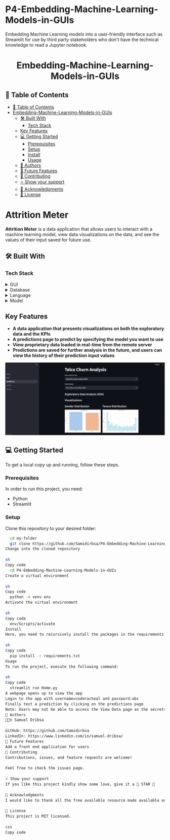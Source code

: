 # P4-Embedding-Machine-Learning-Models-in-GUIs
Embedding Machine Learning models into a user-friendly interface such as Streamlit for use by third party stakeholders who don't have the technical knowledge to read a Jupyter notebook.

<div align="center">
  <h1><b>Embedding-Machine-Learning-Models-in-GUIs</b></h1>
</div>

## 📗 Table of Contents

- [📗 Table of Contents](#-table-of-contents)
- [Embedding-Machine-Learning-Models-in-GUIs](#Embedding-Machine-Learning-Models-in-GUIs)
  - [🛠 Built With](#-built-with)
    - [Tech Stack](#tech-stack)
  - [Key Features](#key-features)
  - [💻 Getting Started](#-getting-started)
    - [Prerequisites](#prerequisites)
    - [Setup](#setup)
    - [Install](#install)
    - [Usage](#usage)
  - [👥 Authors](#-authors)
  - [🔭 Future Features](#-future-features)
  - [🤝 Contributing](#-contributing)
  - [⭐️ Show your support](#️-show-your-support)
  - [🙏 Acknowledgments](#-acknowledgments)
  - [📝 License](#-license)

# Attrition Meter

**Attrition Meter** is a data application that allows users to interact with a machine learning model, view data visualizations on the data, and see the values of their input saved for future use.

## 🛠 Built With

### Tech Stack

<details>
  <summary>GUI</summary>
  <ul>
    <li><a href="">Streamlit</a></li>
  </ul>
</details>

<details>
<summary>Database</summary>
  <ul>
    <li><a href="">Microsoft SQL Server</a></li>
  </ul>
</details>

<details>
<summary>Language</summary>
  <ul>
    <li><a href="">Python</a></li>
  </ul>
</details>

<details>
<summary>Model</summary>
  <ul>
    <li><a href="">Sklearn</a></li>
  </ul>
</details>

## Key Features

- **A data application that presents visualizations on both the exploratory data and the KPIs**
- **A predictions page to predict by specifying the model you want to use**
- **View proprietary data loaded in real-time from the remote server**
- **Predictions are saved for further analysis in the future, and users can view the history of their prediction input values**

![image](https://github.com/Samidirbsa/P4-Embedding-Machine-Learning-Models-in-GUIs/blob/main/assets/view.PNG)

## 💻 Getting Started

To get a local copy up and running, follow these steps.

### Prerequisites

In order to run this project, you need:

- Python
- Streamlit

### Setup

Clone this repository to your desired folder:

```sh
  cd my-folder
  git clone https://github.com/Samidirbsa/P4-Embedding-Machine-Learning-Models-in-GUIs.git
Change into the cloned repository

sh
Copy code
  cd P4-Embedding-Machine-Learning-Models-in-GUIs
Create a virtual environment

sh
Copy code
  python -m venv env
Activate the virtual environment

sh
Copy code
  env/Scripts/activate
Install
Here, you need to recursively install the packages in the requirements.txt file using the command below

sh
Copy code
  pip install -r requirements.txt
Usage
To run the project, execute the following command:

sh
Copy code
  streamlit run Home.py
A webpage opens up to view the app
Login to the app with username=coderacheal and password:abc
Finally test a prediction by clicking on the predictions page
Note: Users may not be able to access the View Data page as the secrets file is not checked into git
👥 Authors
🕵🏽‍♀️ Samuel Dribsa

GitHub: https://github.com/Samidirbsa
LinkedIn: https://www.linkedin.com/in/samuel-dribsa/
🔭 Future Features
Add a front end application for users
🤝 Contributing
Contributions, issues, and feature requests are welcome!

Feel free to check the issues page.

⭐️ Show your support
If you like this project kindly show some love, give it a 🌟 STAR 🌟

🙏 Acknowledgments
I would like to thank all the free available resource made available online

📝 License
This project is MIT licensed.

css
Copy code




